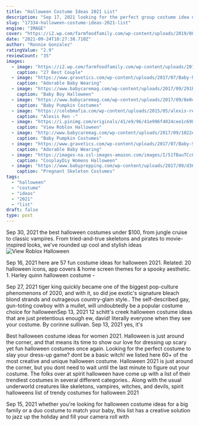 ```yaml
---
title: "Halloween Costume Ideas 2021 List"
description: "Sep 17, 2021 looking for the perfect group costume idea or a theme for your halloween gathering this year? since halloween is our jam, we went ahead and did all the idea hunting for you. Scroll on for our ultimate guide to easy halloween costumes.The best part? you can diy any of these 70 unique group halloween costume ideas."
slug: "17334-halloween-costume-ideas-2021-list"
engine: "IMAGE"
cover: "https://i2.wp.com/farmfoodfamily.com/wp-content/uploads/2019/08/9-couple-costume-ideas.jpg?resize=610%2C814&ssl=1"
date: "2021-09-24T10:27:38.710Z"
author: "Ronnie Gonzalez"
ratingValue: "2.9"
reviewCount: "35"
images:
  - image: "https://i2.wp.com/farmfoodfamily.com/wp-content/uploads/2019/08/9-couple-costume-ideas.jpg?resize=610%2C814&ssl=1"
    caption: "27 Best Couple"
  - image: "https://www.gravetics.com/wp-content/uploads/2017/07/Baby-halloween-costumes.jpg"
    caption: "Adorable Baby Wearing"
  - image: "https://www.babycaremag.com/wp-content/uploads/2017/09/291b5951d70c975e273604394dc13229.jpg"
    caption: "Baby Boy Halloween"
  - image: "https://www.babycaremag.com/wp-content/uploads/2017/09/8e0c590676705029994cc27a39ca335a.jpg"
    caption: "Baby Pumpkin Costumes"
  - image: "https://celebmafia.com/wp-content/uploads/2015/05/alexis-ren-class-nerd-costume-shoot-by-leg-avenue-2015_7.jpg"
    caption: "Alexis Ren -"
  - image: "https://i.pinimg.com/originals/41/e9/96/41e996f4024cee1c690cc8c7432ecef7.jpg"
    caption: "View Roblox Halloween"
  - image: "http://www.babycaremag.com/wp-content/uploads/2017/09/1022ea1ed0374039fad87ad367a48cd8.jpg"
    caption: "Baby Pumpkin Costumes"
  - image: "https://www.gravetics.com/wp-content/uploads/2017/07/Baby-Scarecrow-Costume.jpg"
    caption: "Adorable Baby Wearing"
  - image: "https://images-na.ssl-images-amazon.com/images/I/51fBauTCc0L.jpg"
    caption: "CosplayDiy Womens Halloween"
  - image: "https://www.babyprepping.com/wp-content/uploads/2017/09/d36da5c03feffe7e752565e885e0e5d1.jpg"
    caption: "Pregnant Skeleton Costumes"
tags:
  - "halloween"
  - "costume"
  - "ideas"
  - "2021"
  - "list"
draft: false
type: post
---
```


Sep 30, 2021 the best halloween costumes under $100, from jungle cruise to classic vampires. From tried-and-true skeletons and pirates to movie-inspired looks, we've rounded up cool and stylish ideas
![View Roblox Halloween](https://i.pinimg.com/originals/41/e9/96/41e996f4024cee1c690cc8c7432ecef7.jpg "View Roblox Halloween")

Sep 16, 2021 here are 57 fun costume ideas for halloween 2021. Related: 20 halloween icons, app covers &amp; home screen themes for a spooky aesthetic. 1. Harley quinn halloween costume -
<!--inArticleAds-->

<!--galleryOne-->

Sep 27, 2021 tiger king quickly became one of the biggest pop-culture phenomenons of 2020, and with it, so did joe exotic's signature bleach blond strands and outrageous country-glam style.. The self-described gay, gun-toting cowboy with a mullet, will undoubtedly be a popular costume choice for halloweenSep 13, 2021 12 schitt's creek halloween costume ideas that are just pretentious enough ew, david!  literally everyone when they see your costume. By corinne sullivan. Sep 13, 2021 yes, it's
<!--inArticleAds-->

<!--galleryTwo-->

Best halloween costume ideas for women 2021. Halloween is just around the corner, and that means its time to show our love for dressing up scary yet fun halloween costumes once again. Looking for the perfect costume to slay your dress-up game? dont be a basic witch! we listed here 60+ of the most creative and unique halloween costume. Halloween 2021 is just around the corner, but you dont need to wait until the last minute to figure out your costume. The folks over at spirit halloween have come up with a list of their trendiest costumes in several different categories.. Along with the usual underworld creatures like skeletons, vampires, witches, and devils, spirit halloweens list of trendy costumes for halloween 2021
<!--galleryThree-->

Sep 15, 2021 whether you're looking for halloween costume ideas for a big family or a duo costume to match your baby, this list has a creative solution to jazz up the holiday and fill your camera roll with